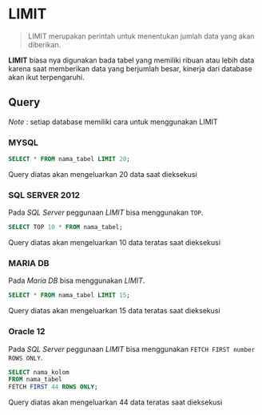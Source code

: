# LIMIT

> LIMIT merupakan perintah untuk menentukan jumlah data yang akan diberikan.

**LIMIT** biasa nya digunakan bada tabel yang memiliki ribuan atau lebih data karena saat memberikan data yang berjumlah besar, kinerja dari database akan ikut terpengaruhi.

## Query

*Note* : setiap database memiliki cara untuk menggunakan LIMIT

### MYSQL

```sql
SELECT * FROM nama_tabel LIMIT 20;
```
Query diatas akan mengeluarkan 20 data saat dieksekusi

### SQL SERVER 2012

Pada *SQL Server* peggunaan *LIMIT* bisa menggunakan `TOP`.

```sql
SELECT TOP 10 * FROM nama_tabel;
```

Query diatas akan mengeluarkan 10 data teratas saat dieksekusi

### MARIA DB

Pada *Maria DB* bisa menggunakan *LIMIT*.

```sql
SELECT * FROM nama_tabel LIMIT 15;
```

Query diatas akan mengeluarkan 15 data teratas saat dieksekusi

### Oracle 12

Pada *SQL Server* peggunaan *LIMIT* bisa menggunakan `FETCH FIRST number ROWS ONLY`.

```sql
SELECT nama_kolom
FROM nama_tabel
FETCH FIRST 44 ROWS ONLY;
```

Query diatas akan mengeluarkan 44 data teratas saat dieksekusi
